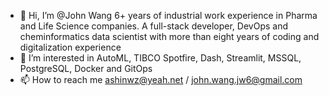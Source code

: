 - 👋 Hi, I’m @John Wang
6+ years of industrial work experience in Pharma and Life Science companies. A full-stack developer, DevOps and cheminformatics data
scientist with more than eight years of coding and digitalization experience
- 👀 I’m interested in AutoML, TIBCO Spotfire, Dash, Streamlit, MSSQL, PostgreSQL, Docker and GitOps
- 📫 How to reach me ashinwz@yeah.net / john.wang.jw6@gmail.com 



<!---
ashinwz/ashinwz is a ✨ special ✨ repository because its `README.md` (this file) appears on your GitHub profile.
You can click the Preview link to take a look at your changes.
--->
